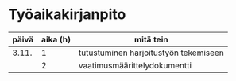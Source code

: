 # Työaikakirjanpito

päivä | aika (h) | mitä tein
----- | -------- | --------
3.11. | 1        | tutustuminen harjoitustyön tekemiseen
      | 2        | vaatimusmäärittelydokumentti

